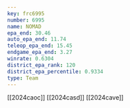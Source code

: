```yaml
---
key: frc6995
number: 6995
name: NOMAD
epa_end: 30.46
auto_epa_end: 11.74
teleop_epa_end: 15.45
endgame_epa_end: 3.27
winrate: 0.6304
district_epa_rank: 120
district_epa_percentile: 0.9334
type: Team
---
```

[[2024caoc]]
[[2024casd]]
[[2024cave]]
